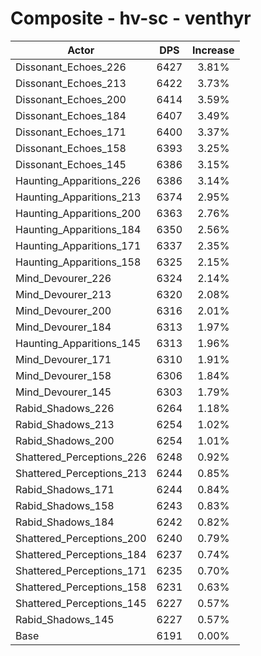 # Composite - hv-sc - venthyr
| Actor | DPS | Increase |
|---|:---:|:---:|
|Dissonant_Echoes_226|6427|3.81%|
|Dissonant_Echoes_213|6422|3.73%|
|Dissonant_Echoes_200|6414|3.59%|
|Dissonant_Echoes_184|6407|3.49%|
|Dissonant_Echoes_171|6400|3.37%|
|Dissonant_Echoes_158|6393|3.25%|
|Dissonant_Echoes_145|6386|3.15%|
|Haunting_Apparitions_226|6386|3.14%|
|Haunting_Apparitions_213|6374|2.95%|
|Haunting_Apparitions_200|6363|2.76%|
|Haunting_Apparitions_184|6350|2.56%|
|Haunting_Apparitions_171|6337|2.35%|
|Haunting_Apparitions_158|6325|2.15%|
|Mind_Devourer_226|6324|2.14%|
|Mind_Devourer_213|6320|2.08%|
|Mind_Devourer_200|6316|2.01%|
|Mind_Devourer_184|6313|1.97%|
|Haunting_Apparitions_145|6313|1.96%|
|Mind_Devourer_171|6310|1.91%|
|Mind_Devourer_158|6306|1.84%|
|Mind_Devourer_145|6303|1.79%|
|Rabid_Shadows_226|6264|1.18%|
|Rabid_Shadows_213|6254|1.02%|
|Rabid_Shadows_200|6254|1.01%|
|Shattered_Perceptions_226|6248|0.92%|
|Shattered_Perceptions_213|6244|0.85%|
|Rabid_Shadows_171|6244|0.84%|
|Rabid_Shadows_158|6243|0.83%|
|Rabid_Shadows_184|6242|0.82%|
|Shattered_Perceptions_200|6240|0.79%|
|Shattered_Perceptions_184|6237|0.74%|
|Shattered_Perceptions_171|6235|0.70%|
|Shattered_Perceptions_158|6231|0.63%|
|Shattered_Perceptions_145|6227|0.57%|
|Rabid_Shadows_145|6227|0.57%|
|Base|6191|0.00%|
